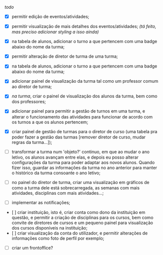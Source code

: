 *todo*
- [X] permitir edição de eventos/atividades;
- [X] permitir visualização de mais detalhes dos eventos/atividades; _(tá feito, mas preciso adicionar styling a isso ainda)_
- [X] na tabela de alunos, adicionar o turno a que pertencem com uma badge abaixo do nome da turma;
- [X] permitir alteração de diretor de turma de uma turma;
- [X] na tabela de alunos, adicionar o turno a que pertencem com uma badge abaixo do nome da turma;
- [X] adicionar painel de visualização da turma tal como um professor comum ao diretor de turma;
- [X] *na turma*, criar o painel de visualização dos alunos da turma, bem como dos professores; 
- [X] adicionar painel para permitir a gestão de turnos em uma turma, e alterar o funcionamento das atividades para funcionar de acordo com os turnos a que os alunos pertencem; 
- [X] criar painel de gestão de turmas para o diretor de curso (uma tabela pra poder fazer a gestão das turmas [remover diretor de curso, mudar regras da turma...]); <!-- quase completo -->
- [ ] transformar a turma num 'objeto?' continuo, em que ao mudar o ano letivo, os alunos avançam entre elas, e depois eu posso alterar configurações da turma para poder adaptar aos novos alunos. Quando fizer isso, guardar as informações da turma no ano anterior para manter o histórico da turma consoante o ano letivo; <!-- chato -->

- [ ] no painel do diretor de turma, criar uma visualização em gráficos de como a turma dele está sobrecarregada, as semanas com mais atividades, disciplinas com mais atividades...; <!-- meio chato também -->
- [ ] implementar as notificações; <!-- um pouco chato -->
- [ ] criar instituição, isto é, criar conta como dono da instituição em questão, e permitir a criação de disciplinas para os cursos, bem como convite de diretores de cursos e um pequeno painel para visualização dos cursos disponíveis na instituição; <!-- não tão chato -->
- [ ] criar visualização da conta do utilizador, e permitir alterações de informações como foto de perfil por exemplo; <!-- fácil -->
- [ ] criar um frontoffice? <!-- logo se vê -->







